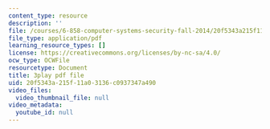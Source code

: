 ```yaml
---
content_type: resource
description: ''
file: /courses/6-858-computer-systems-security-fall-2014/20f5343a215f11a03136c0937347a490_TQhmua7Z2cY.pdf
file_type: application/pdf
learning_resource_types: []
license: https://creativecommons.org/licenses/by-nc-sa/4.0/
ocw_type: OCWFile
resourcetype: Document
title: 3play pdf file
uid: 20f5343a-215f-11a0-3136-c0937347a490
video_files:
  video_thumbnail_file: null
video_metadata:
  youtube_id: null
---
```

